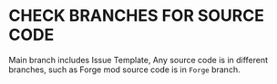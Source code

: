 # CHECK BRANCHES FOR SOURCE CODE

Main branch includes Issue Template, Any source code is in different branches, such as Forge mod source code is in `Forge` branch.
